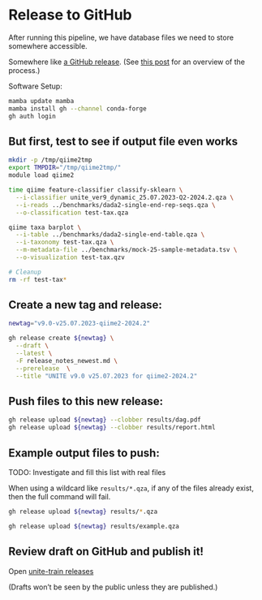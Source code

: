 # Release to GitHub

After running this pipeline, we have database files we need to store somewhere accessible.

Somewhere like [a GitHub release](https://docs.github.com/en/repositories/releasing-projects-on-github/about-releases).
(See [this post](https://stackoverflow.com/questions/64936180/how-to-release-on-github-through-the-command-line-and-to-attach-a-large-file) for an overview of the process.)

Software Setup:

```bash
mamba update mamba
mamba install gh --channel conda-forge
gh auth login
```

## But first, test to see if output file even works

```bash
mkdir -p /tmp/qiime2tmp
export TMPDIR="/tmp/qiime2tmp/"
module load qiime2

time qiime feature-classifier classify-sklearn \
  --i-classifier unite_ver9_dynamic_25.07.2023-Q2-2024.2.qza \
  --i-reads ../benchmarks/dada2-single-end-rep-seqs.qza \
  --o-classification test-tax.qza

qiime taxa barplot \
  --i-table ../benchmarks/dada2-single-end-table.qza \
  --i-taxonomy test-tax.qza \
  --m-metadata-file ../benchmarks/mock-25-sample-metadata.tsv \
  --o-visualization test-tax.qzv

# Cleanup
rm -rf test-tax*
```

## Create a new tag and release:

```bash
newtag="v9.0-v25.07.2023-qiime2-2024.2"

gh release create ${newtag} \
  --draft \
  --latest \
  -F release_notes_newest.md \
  --prerelease  \
  --title "UNITE v9.0 v25.07.2023 for qiime2-2024.2"
```

## Push files to this new release:

```bash
gh release upload ${newtag} --clobber results/dag.pdf
gh release upload ${newtag} --clobber results/report.html
```

## Example output files to push:

TODO: Investigate and fill this list with real files

When using a wildcard like `results/*.qza`, if any of the files already exist, then the full command will fail.

```bash
gh release upload ${newtag} results/*.qza

gh release upload ${newtag} results/example.qza
```

## Review draft on GitHub and publish it!

Open [unite-train releases](https://github.com/colinbrislawn/unite-train/releases)

(Drafts won’t be seen by the public unless they are published.)

